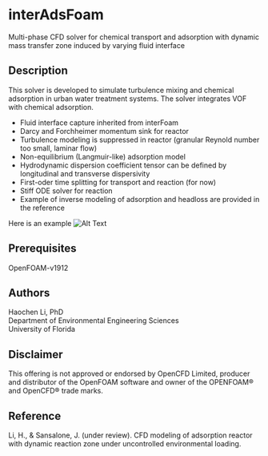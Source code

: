 # interAdsFoam
Multi-phase CFD solver for chemical transport and adsorption with dynamic mass transfer zone induced by varying fluid interface

## Description
This solver is developed to simulate turbulence mixing and chemical adsorption in urban water treatment systems. The solver integrates VOF with chemical adsorption.
- Fluid interface capture inherited from interFoam
- Darcy and Forchheimer momentum sink for reactor
- Turbulence modeling is suppressed in reactor (granular Reynold number too small, laminar flow)
- Non-equilibrium (Langmuir-like) adsorption model 
- Hydrodynamic dispersion coefficient tensor can be defined by longitudinal and transverse dispersivity
- First-oder time splitting for transport and reaction (for now)
- Stiff ODE solver for reaction
- Example of inverse modeling of adsorption and headloss are provided in the reference

Here is an example 
![Alt Text](https://github.com/Rdfing/interAdsFoam/blob/main/example.gif)

## Prerequisites
OpenFOAM-v1912 

## Authors
Haochen Li, PhD <br />
Department of Environmental Engineering Sciences <br />
University of Florida

## Disclaimer
This offering is not approved or endorsed by OpenCFD Limited, producer and distributor of the OpenFOAM software and owner of the OPENFOAM®  and OpenCFD®  trade marks.

## Reference
Li, H., & Sansalone, J. (under review). CFD modeling of adsorption reactor with dynamic reaction zone under uncontrolled environmental loading. 
